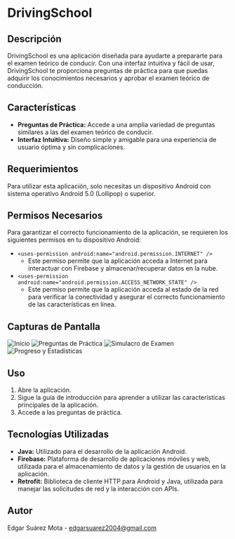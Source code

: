 # DrivingSchool

## Descripción
DrivingSchool es una aplicación diseñada para ayudarte a prepararte para el examen teórico de conducir. Con una interfaz intuitiva y fácil de usar, DrivingSchool te proporciona preguntas de práctica para que puedas adquirir los conocimientos necesarios y aprobar el examen teórico de conducción.

## Características
- **Preguntas de Práctica:** Accede a una amplia variedad de preguntas similares a las del examen teórico de conducir.
- **Interfaz Intuitiva:** Diseño simple y amigable para una experiencia de usuario óptima y sin complicaciones.


## Requerimientos

Para utilizar esta aplicación, solo necesitas un dispositivo Android con sistema operativo Android 5.0 (Lollipop) o superior.

## Permisos Necesarios

Para garantizar el correcto funcionamiento de la aplicación, se requieren los siguientes permisos en tu dispositivo Android:

- `<uses-permission android:name="android.permission.INTERNET" />`
  - Este permiso permite que la aplicación acceda a Internet para interactuar con Firebase y almacenar/recuperar datos en la nube.
- `<uses-permission android:name="android.permission.ACCESS_NETWORK_STATE" />`
  - Este permiso permite que la aplicación acceda al estado de la red para verificar la conectividad y asegurar el correcto funcionamiento de las características en línea.

## Capturas de Pantalla
![Inicio](https://github.com/EdgarSuarezMota/DrivingSchool/blob/master/Imagen1.png)
![Preguntas de Práctica](https://github.com/EdgarSuarezMota/DrivingSchool/blob/master/Imagen2.png)
![Simulacro de Examen](https://github.com/EdgarSuarezMota/DrivingSchool/blob/master/Imagen3.png)
![Progreso y Estadísticas](https://github.com/EdgarSuarezMota/DrivingSchool/blob/master/Imagen4.png)

## Uso
1. Abre la aplicación.
2. Sigue la guía de introducción para aprender a utilizar las características principales de la aplicación.
3. Accede a las preguntas de práctica.

## Tecnologías Utilizadas
- **Java:** Utilizado para el desarrollo de la aplicación Android.
- **Firebase:** Plataforma de desarrollo de aplicaciones móviles y web, utilizada para el almacenamiento de datos y la gestión de usuarios en la aplicación.
- **Retrofit:** Biblioteca de cliente HTTP para Android y Java, utilizada para manejar las solicitudes de red y la interacción con APIs.

## Autor
Edgar Suárez Mota - edgarsuarez2004@gmail.com
